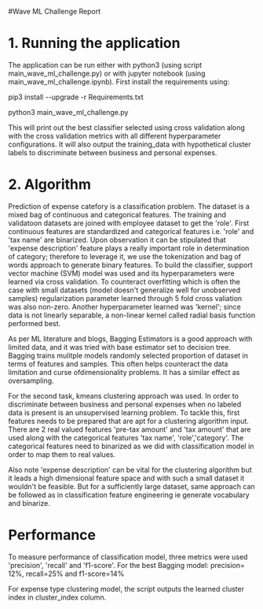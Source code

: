 #Wave ML Challenge Report

# 1. Running the application
The application can be run either with python3 (using script main_wave_ml_challenge.py)
or with jupyter notebook (using main_wave_ml_challenge.ipynb).
First install the requirements using:

pip3 install --upgrade -r Requirements.txt

python3 main_wave_ml_challenge.py

This will print out the best classifier selected using cross validation along with the
cross validation metrics with all different hyperparameter configurations.
It will also output the training_data with hypothetical cluster labels to discriminate
between business and personal expenses.

# 2. Algorithm 
Prediction of expense catefory is a classification problem. The dataset is a 
mixed bag of continuous and categorical features. 
The training and validatoon datasets are joined with employee dataset to get the 'role'.
First continuous features are standardized and categorical features i.e. 'role' and 'tax name' 
are binarized. Upon observation it can be stipulated that 'expense description' feature
plays a really important role in determination of category; therefore to leverage it, we 
use the tokenization and bag of words approach to generate binary features.
To build the classifier, support vector machine (SVM) model was used and its hyperparameters
were learned via cross validation.  To counteract overfitting which is often the 
case with small datasets (model doesn't generalize well for unobserved samples)
regularization parameter learned through 5 fold cross valiation was also non-zero. Another 
hyperparameter learned was 'kernel'; since data is not linearly separable, a non-linear kernel
called radial basis function performed best. 

As per ML literature and blogs, Bagging Estimators is a good approach with limited data, and
it was tried with base estimator set to decision tree. Bagging trains mulitple models 
    randomly selected proportion of dataset in terms of features and samples. 
    This often helps counteract the data limitation and curse ofdimensionality problems. It has a similar effect as 
    oversampling.
   
For the second task, kmeans clustering approach was used. In order to discriminate between business and personal expenses when no labeled data is present is an unsupervised
    learning problem. 
    To tackle this, first features needs to be prepared that are apt for a clustering algorithm input. 
    There are 2 real valued features 'pre-tax amount' and 'tax amount' that are used along with the categorical features
    'tax name', 'role','category'. The categorical features need to binarized as we did with classification model in 
    order to map them to real values. 

   Also note 'expense description' can be vital for the clustering algorithm but it leads a high dimensional 
    feature space and with such a small dataset it wouldn't be feasible. But for a sufficiently large dataset, 
    same approach can be followed as in classification feature engineering ie generate vocabulary and binarize.



# Performance
To measure performance of classification model, three metrics were used 'precision',
'recall' and 'f1-score'. For the best Bagging model: precision= 12%, recall=25% and f1-score=14%

For expense type clustering model, the script outputs the learned cluster index in 
cluster_index column. 
